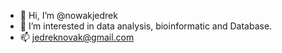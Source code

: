 - 👋 Hi, I’m @nowakjedrek
- 👀 I’m interested in data analysis, bioinformatic and Database.
- 📫 jedreknovak@gmail.com

<!---
nowakjedrek/nowakjedrek is a ✨ special ✨ repository because its `README.md` (this file) appears on your GitHub profile.
You can click the Preview link to take a look at your changes.
--->
